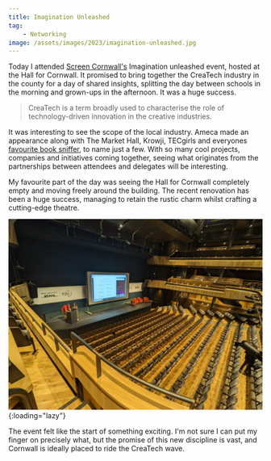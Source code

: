 ```yaml
---
title: Imagination Unleashed
tag:
    - Networking
image: /assets/images/2023/imagination-unleashed.jpg
---
```


Today I attended [Screen Cornwall's](https://www.screencornwall.com/) Imagination unleashed event, hosted at the Hall for Cornwall. It promised to bring together the CreaTech industry in the county for a day of shared insights, splitting the day between schools in the morning and grown-ups in the afternoon. It was a huge success.

> CreaTech is a term broadly used to characterise the role of technology-driven innovation in the creative industries.

It was interesting to see the scope of the local industry. Ameca made an appearance along with The Market Hall, Krowji, TECgirls and everyones [favourite book sniffer](https://tonyedwardspz.co.uk/blog/book-sniffing-club/), to name just a few. With so many cool projects, companies and initiatives coming together, seeing what originates from the partnerships between attendees and delegates will be interesting.

My favourite part of the day was seeing the Hall for Cornwall completely empty and moving freely around the building. The recent renovation has been a huge success, managing to retain the rustic charm whilst crafting a cutting-edge theatre.

![The Hall for Cornwall](/assets/images/2023/empty-hall-for-cornwall.jpg "An emmpty hall for cornwall theatre"){:loading="lazy"}

The event felt like the start of something exciting. I'm not sure I can put my finger on precisely what, but the promise of this new discipline is vast, and Cornwall is ideally placed to ride the CreaTech wave.
